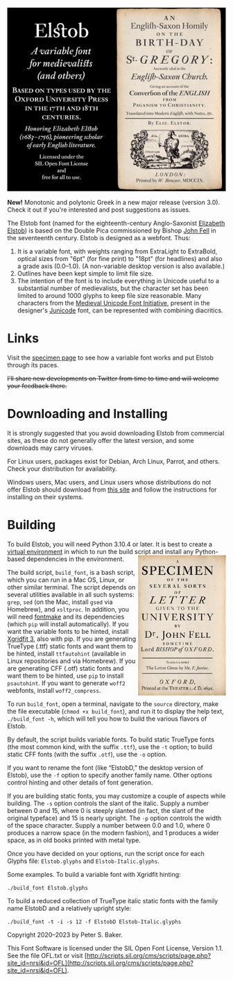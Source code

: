![Elstob Header](TitlePageFacsimile.jpg)

**New!** Monotonic and polytonic Greek in a new major release (version 3.0). Check it out if you're interested and post suggestions as issues.

The Elstob font (named for the eighteenth-century Anglo-Saxonist [Elizabeth Elstob](https://www.oxforddnb.com/view/10.1093/ref:odnb/9780198614128.001.0001/odnb-9780198614128-e-8761)) is based on the Double Pica commissioned by Bishop [John Fell](https://en.wikipedia.org/wiki/John_Fell_(bishop)) in the seventeenth century. Elstob is designed as a webfont. Thus:
1. It is a variable font, with weights ranging from ExtraLight to ExtraBold, optical sizes from "6pt" (for fine print) to "18pt" (for headlines) and also a grade axis (0.0–1.0). (A non-variable desktop version is also available.)
2. Outlines have been kept simple to limit file size.
4. The intention of the font is to include everything in Unicode useful to a substantial number of medievalists, but the character set has been limited to around 1000 glyphs to keep file size reasonable. Many characters from the [Medieval Unicode Font Initiative](https://skaldic.abdn.ac.uk/m.php?p=mufi), present in the designer's [Junicode](https://github.com/psb1558/Junicode-New/tree/master/legacy) font, can be represented with combining diacritics.

# Links

Visit the [specimen page](https://psb1558.github.io/Elstob-font/) to see how a variable font works and put Elstob through its paces.

~~I'll share new developments on Twitter from time to time and will welcome your feedback there.~~

# Downloading and Installing

It is strongly suggested that you avoid downloading Elstob from commercial sites,
as these do not generally offer the latest version, and some downloads may carry
viruses.

For Linux users, packages exist for Debian, Arch Linux, Parrot, and others. Check
your distribution for availability.

Windows users, Mac users, and Linux users whose distributions
do not offer Elstob should download from
[this site](https://github.com/psb1558/Elstob-font/releases/) and follow the
instructions for installing on their systems.

# Building

To build Elstob, you will need Python 3.10.4 or later. It is best to create a
[virtual environment](https://docs.python.org/3/library/venv.html) in which to
run the build script and install any Python-based dependencies in the environment.
<img align="right" width="40%" height="40%" src="./images/Specimen-tp.png">

The build script, `build_font`, is a bash script, which you can run in a Mac OS,
Linux, or other similar terminal. The script depends on several utilities
available in all such systems: `grep`, `sed` (on the Mac, install `gsed` via Homebrew),
and `xsltproc`. In addition, you will need [fontmake](https://github.com/googlefonts/fontmake)
and its dependencies (which `pip` will install automatically). If you want the variable fonts to be hinted, install
[Xgridfit 3](https://github.com/psb1558/xgridfit-3), also with pip. If you are generating
TrueType (.ttf) static fonts and want them to be hinted, install `ttfautohint`
(available in Linux repositories and via Homebrew). If you are generating CFF
(.otf) static fonts and want them to be hinted, use `pip` to install `psautohint`.
If you want to generate `woff2` webfonts, install `woff2_compress`.

To run `build_font`, open a terminal, navigate to the `source` directory, make the file executable
(`chmod +x build_font`), and run it to display the help text, `./build_font -h`,
which will tell you  how to build the various flavors of Elstob.

By default, the script builds variable fonts. To build static TrueType fonts
(the most common kind, with the suffix `.ttf`), use the `-t` option; to build
static CFF fonts (with the suffix `.otf`), use the `-o` option.

If you want to rename the font (like “ElstobD,” the desktop version of Elstob),
use the `-f` option to specify another family name. Other options control
hinting and other details of font generation.

If you are building static fonts, you may customize a couple of aspects while building.
The `-s` option controls the slant of the italic. Supply a number between 0 and
15, where 0 is steeply slanted (in fact, the slant of the original typeface)
and 15 is nearly upright. The `-p` option controls the width of the space
character. Supply a number between 0.0 and 1.0, where 0 produces a narrow space
(in the modern fashion), and 1 produces a wider space, as in old books printed
with metal type.

Once you have decided on your options, run the script once for each Glyphs
file: `Elstob.glyphs` and `Elstob-Italic.glyphs`.

Some examples. To build a variable font with Xgridfit hinting:
```
./build_font Elstob.glyphs
```
To build a reduced collection of TrueType italic static fonts with the family
name ElstobD and a relatively upright style:
```
./build_font -t -i -s 12 -f ElstobD Elstob-Italic.glyphs
```

Copyright 2020–2023 by Peter S. Baker.

This Font Software is licensed under the SIL Open Font License, Version 1.1. See the file OFL.txt or visit [http://scripts.sil.org/cms/scripts/page.php?site_id=nrsi&id=OFL](http://scripts.sil.org/cms/scripts/page.php?site_id=nrsi&id=OFL).
